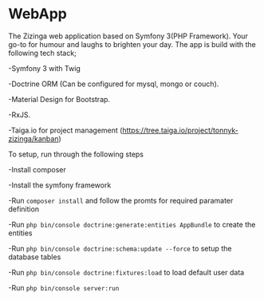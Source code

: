 # WebApp
The Zizinga web application based on Symfony 3(PHP Framework). Your go-to for humour and laughs to brighten your day.
The app is build with the following tech stack;

-Symfony 3 with Twig  

-Doctrine ORM (Can be configured for mysql, mongo or couch).  

-Material Design for Bootstrap.   

-RxJS.  

-Taiga.io for project management (https://tree.taiga.io/project/tonnyk-zizinga/kanban)  

To setup, run through the following steps  

-Install composer  

-Install the symfony framework  

-Run `composer install` and follow the promts for required paramater definition  

-Run `php bin/console doctrine:generate:entities AppBundle` to create the entities  

-Run `php bin/console doctrine:schema:update --force` to setup the database tables  

-Run `php bin/console doctrine:fixtures:load` to load default user data  

-Run `php bin/console server:run`  
